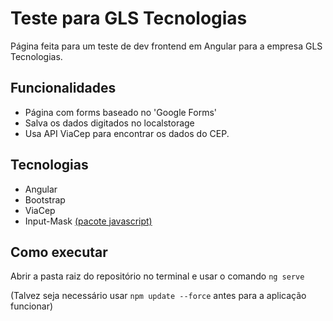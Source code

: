 # Teste para GLS Tecnologias
 Página feita para um teste de dev frontend em Angular para a empresa GLS Tecnologias.

 ## Funcionalidades
 - Página com forms baseado no 'Google Forms'
 - Salva os dados digitados no localstorage
 - Usa API ViaCep para encontrar os dados do CEP.

 ## Tecnologias
 - Angular
 - Bootstrap
 - ViaCep
 - Input-Mask [(pacote javascript)](https://github.com/ngneat/input-mask)
  
## Como executar
 Abrir a pasta raiz do repositório no terminal e usar o comando `ng serve` 
 
 (Talvez seja necessário usar `npm update --force` antes para a aplicação funcionar)
